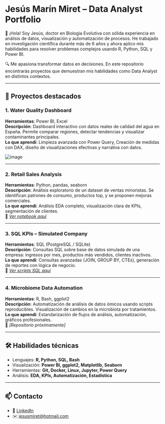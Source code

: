 # Jesús Marín Miret – Data Analyst Portfolio

👋 ¡Hola! Soy Jesús, doctor en Biología Evolutiva con sólida experiencia en análisis de datos, visualización y automatización de procesos. He trabajado en investigación científica durante más de 6 años y ahora aplico mis habilidades para resolver problemas complejos usando R, Python, SQL y Power BI.

🔍 Me apasiona transformar datos en decisiones. En este repositorio encontrarás proyectos que demuestran mis habilidades como Data Analyst en distintos contextos.

---

## 📂 Proyectos destacados

### 1. **Water Quality Dashboard**
**Herramientas**: Power BI, Excel  
**Descripción**: Dashboard interactivo con datos reales de calidad del agua en España. Permite comparar regiones, detectar tendencias y visualizar contaminantes principales.  
**Lo que aprendí**: Limpieza avanzada con Power Query, Creación de medidas con DAX, diseño de visualizaciones efectivas y narrativa con datos. 


![image](https://github.com/user-attachments/assets/67b45176-6290-4352-9f2e-909a1bd20ea5)

---

### 2. **Retail Sales Analysis**
**Herramientas**: Python, pandas, seaborn  
**Descripción**: Análisis exploratorio de un dataset de ventas minoristas. Se identifican patrones de consumo, productos top, y se proponen mejoras comerciales.  
**Lo que aprendí**: Análisis EDA completo, visualización clara de KPIs, segmentación de clientes.  
📁 *[Ver notebook aquí](enlace-a-tu-notebook.ipynb)*

---

### 3. **SQL KPIs – Simulated Company**
**Herramientas**: SQL (PostgreSQL / SQLite)  
**Descripción**: Consultas SQL sobre base de datos simulada de una empresa: ingresos por mes, productos más vendidos, clientes inactivos.  
**Lo que aprendí**: Consultas avanzadas (JOIN, GROUP BY, CTEs), generación de reportes con lógica de negocio.  
📁 *[Ver scripts SQL aquí](enlace-sql)*

---

### 4. **Microbiome Data Automation**
**Herramientas**: R, Bash, ggplot2  
**Descripción**: Automatización de análisis de datos ómicos usando scripts reproducibles. Visualización de cambios en la microbiota por tratamientos.  
**Lo que aprendí**: Estandarización de flujos de análisis, automatización, gráficos profesionales.  
📁 *[Repositorio próximamente]*

---

## 🛠️ Habilidades técnicas

- Lenguajes: **R, Python, SQL, Bash**
- Visualización: **Power BI, ggplot2, Matplotlib, Seaborn**
- Herramientas: **Git, Docker, Linux, Jupyter, Power Query**
- Análisis: **EDA, KPIs, Automatización, Estadística**

---

## 📫 Contacto

- 💼 [LinkedIn](https://www.linkedin.com/in/jesus-marin-miret/)
- ✉️ jesusmiret@hotmail.com
